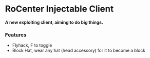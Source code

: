 # RoCenter Injectable Client
**A new exploiting client, aiming to do big things.**<br>
### Features
- Flyhack, F to toggle
- Block Hat, wear any hat (head accessory) for it to become a block
